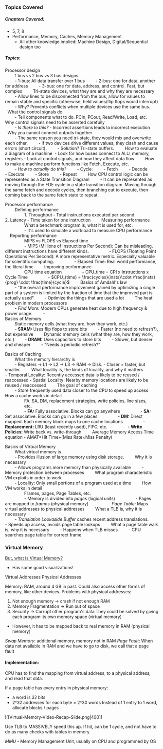 ### Topics Covered
##### Chapters Covered:
- 5, 7, 8
- Performance, Memory, Caches, Memory Management
	- All other knowledge implied: Machine Design, Digital/Sequential design too
##### Topics:
Processor design  
        1 bus vs 2 bus vs 3 bus designs  
	        - 1-bus: All data transfer over 1 bus
	        - 2-bus: one for data, another for address
	        - 3-bus: one for data, address, and control. Fast, but complex
        Tri-state devices, what they are and why they are necessary  
	        - Allow lines to be disconnected from the bus, allow for values to remain stable and specific (otherwise, held values/flip flops would interrupt)
	        - Why? Prevents conflicts when multiple devices use the same bus.
        What the control signals do  
	        - Tell components what to do. PCin, PCout, Read/Write, Load, etc.
        Why control signals need to be asserted carefully  
	        - *Is there to this?*  - Incorrect assertions leads to incorrect execution
        Why you cannot connect outputs together  
	        - The same reason you need tri-state, they would mix and overwrite each other.
		        - If two devices drive different values, they clash and cause errors (short circuit).
		        - Solution? Tri-state buffers.
        How to evaluate a diagram of a machine  
		- Look for how buses connect to ALU, memory, registers
		- Look at control signals, and how they affect data flow
        How to make a machine perform functions like Fetch, Execute, etc.  
	        - *How to actually do this?*
	        - Cycle:
		        - Fetch
		        - Decode
		        - Execute
		        - Store
		        - Repeat
        How CPU control logic can be represented as a State Transition Diagram
	        - It can be represented as moving through the FDE cycle in a state transition diagram. Moving through the same fetch and decode cycles, then branching out to execute, then coming back to the same fetch state to repeat.

Processor performance  
        Defining performance  
                1. Throughput - Total instructions executed per second
                2. Latency - Time taken for one instruction
        Measuring performance  
                What a benchmark program is, what it is used for, etc.  
                - It's used to simulate a workload to measure CPU performance
        Reporting performance  
                MIPS vs FLOPS vs Elapsed time  
                - MIPS (Millions of Instructions Per Second): Can be misleading, different instructions have different kinds. 
                - FLOPS (Floating Point Operations Per Second): A more representative metric. Especially valuable for scientific computing.
                - Elapsed Time: Real world performance, the literal time
        Improving performance  
                CPU time equation
                - CPU_time =  CPI x Instructions x Cycle Time
                - $CPU_{time} = \frac{cycles}{insts}\cdot \frac{insts}{prog} \cdot \frac{time}{cycle}$
        Basics of Amdahl's law  
	         - "the overall performance improvement gained by optimizing a single part of a system is limited by the fraction of time that the improved part is actually used"
	         - Optimize the things that are used a lot
        The heat problem in modern processors  
	        - *Find More:* Modern CPUs generate heat due to high frequency & power usage.
	        - 
          
Basics of Memory  
        Static memory cells (what they are, how they work, etc.)  
        - **SRAM:** Uses flip flops to store bits
	        - Faster (no need to refresh?), but expensive
        Dynamic memory cells (what they are, how they work, etc.)
        - **DRAM:** Uses capacitors to store bits
	        - Slower, but denser and cheaper
		        - "Needs a periodic refresh?"

Basics of Caching  
        What the memory hierarchy is  
	        - Registers → L1 → L2 → L3 → RAM → Disk.
		- Closer = faster, but smaller.
        What locality is, the kinds of locality, and why it matters  
		- Temporal Locality: Recently accessed data is likely to be reused / reaccessed
		- Spatial Locality: Nearby memory locations are likely to be reused / reaccessed
        The goal of caching  
	        - Store frequently used data closer to the CPU to speed up access 
        How a cache works in detail  
                FA, SA, DM, replacement strategies, write policies, line sizes,  
                etc.  
	                - **FA:** Fully associative. Blocks can go anywhere
	                - **SA:** Set associative. Blocks can go in a few places
	                - **DM:** Direct mapped. Each memory block maps to one cache locations
	                - **Replacement:** LRU (least recently used), FIFO, etc.
	                - **Write Policies:** Write back vs. write-through
        Average Memory Access Time equation
		- AMAT=Hit Time+(Miss Rate×Miss Penalty)

Basics of Virtual Memory  
        What virtual memory is  
	        - Provides illusion of large memory using disk storage.
        Why it is necessary  
	        - Allows programs more memory than physically available
	        - Memory protection between processes
        What program characteristic VM exploits in order to work  
	        - Locality: Only small portions of a program used at a time
        How VM works in detail  
                Frames, pages, Page Tables, etc.  
                - Memory is divided into *pages* (logical units)
                - Pages are mapped to *frames* (physical memory)
                - *Page Table:* Maps virtual addresses to physical addresses
        What a TLB is, why it is necessary  
	        - *Translation Lookaside Buffer* caches recent address translations.
	        - Speeds up access, avoids page table lookups
        What a page table walk is, why it is necessary
	        - Happens when TLB misses
		        - CPU searches page table for correct frame



### Virtual Memory
[But, what is Virtual Memory?](https://www.youtube.com/watch?v=A9WLYbE0p-I)
- Has some good visualizations!

Virtual Addresses
Physical Addresses

Memory: RAM, around 4 GB in past. Could also access other forms of memory, like other devices. 
Problems with physical addresses:
1) Not enough memory -> crash if not enough RAM
2) Memory Fragmentation -> Run out of space
3) Security -> Corrupt other program's data
They could be solved by giving each program its own memory space (virtual memory)
- However, it has to be mapped back to real memory in RAM (physical memory)

*Swap Memory*: additional memory, memory not in RAM
*Page Fault*: When data not available in RAM and we have to go to disk, we call that a page fault

#### Implementation:
CPU has to find the mapping from virtual address, to a physical address, and read that data.

If a page table has every entry in physical memory:
- a word is 32 bits
- 2^32 addresses for each byte = 2^30 words
Instead of 1 entry to 1 word, allocate blocks / pages

![[Virtual-Memory-Video-Recap-Slide.png|400]]

Use TLB to MASSIVELY speed this up. If hit, can be 1 cycle, and not have to do as many checks with tables in memory.
 
*MMU* - Memory Management Unit, usually on CPU and programmed by OS



